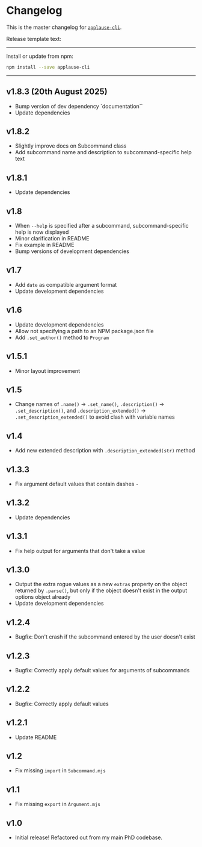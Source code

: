 # Changelog
This is the master changelog for [`applause-cli`](https://npmjs.org/package/applause-cli).

Release template text:

-----

Install or update from npm:

```bash
npm install --save applause-cli
```

-----


## v1.8.3 (20th August 2025)
- Bump version of dev dependency `documentation``
- Update dependencies

## v1.8.2
 - Slightly improve docs on Subcommand class
 - Add subcommand name and description to subcommand-specific help text


## v1.8.1
 - Update dependencies


## v1.8
 - When `--help` is specified after a subcommand, subcommand-specific help is now displayed
 - Minor clarification in README
 - Fix example in README
 - Bump versions of development dependencies


## v1.7
 - Add `date` as compatible argument format
 - Update development dependencies


## v1.6
 - Update development dependencies
 - Allow not specifying a path to an NPM package.json file
 - Add `.set_author()` method to `Program`


## v1.5.1
 - Minor layout improvement


## v1.5
 - Change names of `.name()` → `.set_name()`, `.description()` → `.set_description()`, and `.description_extended()` → `.set_description_extended()` to avoid clash with variable names


## v1.4
 - Add new extended description with `.description_extended(str)` method


## v1.3.3
 - Fix argument default values that contain dashes `-`


## v1.3.2
 - Update dependencies


## v1.3.1
 - Fix help output for arguments that don't take a value


## v1.3.0
 - Output the extra rogue values as a new `extras` property on the object returned by `.parse()`, but only if the object doesn't exist in the output options object already
 - Update development dependencies


## v1.2.4
 - Bugfix: Don't crash if the subcommand entered by the user doesn't exist


## v1.2.3
 - Bugfix: Correctly apply default values for arguments of subcommands


## v1.2.2
 - Bugfix: Correctly apply default values


## v1.2.1
 - Update README


## v1.2
 - Fix missing `import` in `Subcommand.mjs`


## v1.1
 - Fix missing `export` in `Argument.mjs`


## v1.0
 - Initial release! Refactored out from my main PhD codebase.
